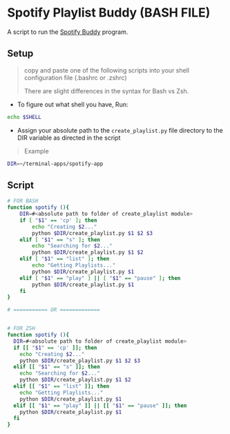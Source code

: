 # Spotify Playlist Buddy (BASH FILE)

A script to run the [Spotify Buddy](https://github.com/StefonSimmons/spotify_playlist_buddy) program.

## Setup

>  copy and paste one of the following scripts into your shell configuration file (.bashrc or .zshrc)
>
> There are slight differences in the syntax for Bash vs Zsh. 

- To figure out what shell you have, Run:

```bash
echo $SHELL
```
- Assign your absolute path to the <code>create_playlist.py</code> file directory to the DIR variable as directed in the script

> Example

```bash
DIR=~/terminal-apps/spotify-app
```

## Script

```bash
# FOR BASH
function spotify (){
    DIR=#<absolute path to folder of create_playlist module>
    if [ "$1" == 'cp' ]; then
        echo "Creating $2..."
        python $DIR/create_playlist.py $1 $2 $3
    elif [ "$1" == "s" ]; then
        echo "Searching for $2..."
        python $DIR/create_playlist.py $1 $2
    elif [ "$1" == "list" ]; then
        echo "Getting Playlists..."
        python $DIR/create_playlist.py $1
    elif [ "$1" == "play" ] || [ "$1" == "pause" ]; then
        python $DIR/create_playlist.py $1
    fi
}

# =========== OR =============


# FOR ZSH
function spotify (){
  DIR=#<absolute path to folder of create_playlist module>
  if [[ "$1" == 'cp' ]]; then
    echo "Creating $2..."
    python $DIR/create_playlist.py $1 $2 $3
  elif [[ "$1" == "s" ]]; then
    echo "Searching for $2..."
    python $DIR/create_playlist.py $1 $2
  elif [[ "$1" == "list" ]]; then
    echo "Getting Playlists..."
    python $DIR/create_playlist.py $1
  elif [[ "$1" == "play" ]] || [[ "$1" == "pause" ]]; then
    python $DIR/create_playlist.py $1
  fi
}

```